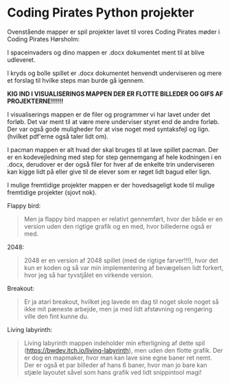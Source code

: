 # Coding Pirates Python projekter
Ovenstående mapper er spil projekter lavet til vores Coding Pirates møder i Coding Pirates Hørsholm:

I spaceinvaders og dino mappen er .docx dokumentet ment til at blive udleveret.

I kryds og bolle spillet er .docx dokumentet henvendt underviseren og mere et forslag til hvilke steps man burde gå igennem.

**KIG IND I VISUALISERINGS MAPPEN DER ER FLOTTE BILLEDER OG GIFS AF PROJEKTERNE!!!!!!**

I visualiserings mappen er de filer og programmer vi har lavet under det forløb. Det var ment til at være mere underviser styret end de andre forløb. Der var også gode muligheder for at vise noget med syntaksfejl og lign. (hvilket pdf'erne også taler lidt om).

I pacman mappen er alt hvad der skal bruges til at lave spillet pacman. Der er en kodevejledning med step for step gennemgang af hele kodningen i en .docx, derudover er der også filer for hver af de enkelte trin underviseren kan kigge lidt på eller give til de elever som er røget lidt bagud eller lign.

I mulige fremtidige projekter mappen er der hovedsageligt kode til mulige fremtidige projekter (sjovt nok).

Flappy bird:
  
> Men ja flappy bird mappen er relativt gennemført, hvor der både er en version uden den rigtige grafik og en med, hvor billederne også er med.

2048:
  
> 2048 er en version af 2048 spillet (med de rigtige farver!!!), hvor det kun er koden og så var min implementering af bevægelsen lidt forkert, hvor jeg så har tyvstjålet en virkende version.

Breakout:
  
> Er ja atari breakout, hvilket jeg lavede en dag til noget skole noget så ikke mit pæneste arbejde, men ja med lidt afstøvning og rengøring ville den fint kunne du.

Living labyrinth:
  
> Living labyrinth mappen indeholder min efterligning af dette spil (https://bwdev.itch.io/living-labyrinth), men uden den flotte grafik. Der er dog en mapmaker, hvor man kan lave sine egne baner ret nemt. Der er også et par billeder af hans 6 baner, hvor man jo bare kan stjæle layoutet såvel som hans grafik ved lidt snippintool magi!
